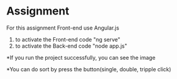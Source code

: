 # Assignment

For this assignment Front-end use Angular.js

1. to activate the Front-end code "ng serve"
2. to activate the Back-end code  "node app.js"

*If you run the project successfully, you can see the image

*You can do sort by press the button(single, double, tripple click)

